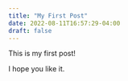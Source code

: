 ```yaml
---
title: "My First Post"
date: 2022-08-11T16:57:29-04:00
draft: false
---
```


This is my first post!

I hope you like it.
